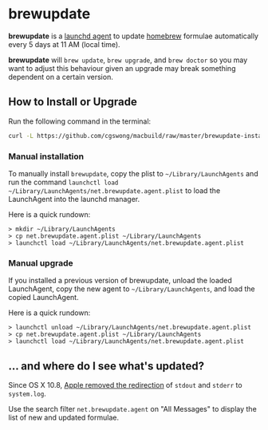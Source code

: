 # brewupdate #

**brewupdate** is a [launchd agent][launchd] to update [homebrew][homebrew] formulae automatically every 5 days at 11 AM (local time).

**brewupdate** will `brew update`, `brew upgrade`, and `brew doctor` so you may want to adjust this behaviour given an upgrade may break something dependent on a certain version.

## How to Install or Upgrade ##
Run the following command in the terminal:

```sh
curl -L https://github.com/cgswong/macbuild/raw/master/brewupdate-install.sh | bash
```

### Manual installation ###
To manually install `brewupdate`, copy the plist to `~/Library/LaunchAgents` and run the command `launchctl load ~/Library/LaunchAgents/net.brewupdate.agent.plist` to load the LaunchAgent into the launchd manager.

Here is a quick rundown:
```
> mkdir ~/Library/LaunchAgents
> cp net.brewupdate.agent.plist ~/Library/LaunchAgents
> launchctl load ~/Library/LaunchAgents/net.brewupdate.agent.plist
```

### Manual upgrade ###
If you installed a previous version of brewupdate, unload the loaded LaunchAgent, copy the new agent to `~/Library/LaunchAgents`, and load the copied LaunchAgent.

Here is a quick rundown:
```
> launchctl unload ~/Library/LaunchAgents/net.brewupdate.agent.plist
> cp net.brewupdate.agent.plist ~/Library/LaunchAgents
> launchctl load ~/Library/LaunchAgents/net.brewupdate.agent.plist
```

## … and where do I see what's updated? ##
Since OS X 10.8, [Apple removed the redirection][apple-removed-redirection] of `stdout` and `stderr` to `system.log`.

Use the search filter <code>net.brewupdate.agent</code> on "All Messages" to display the list of new and updated formulae.

[launchd]: http://developer.apple.com/library/mac/#technotes/tn2083/_index.html
[homebrew]: https://github.com/mxcl/homebrew/
[apple-removed-redirection]: http://stackoverflow.com/a/15655471/1712728
